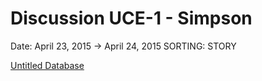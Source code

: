 # Discussion UCE-1 - Simpson

Date: April 23, 2015 → April 24, 2015
SORTING: STORY

[Untitled Database](Discussion%20UCE-1%20-%20Simpson%2010eff750d411484bb61571e6c641949e/Untitled%20Database%20b45175662bad4c0cb902af04f82f8e7c.csv)